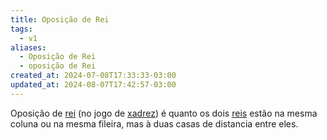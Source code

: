 ```yaml
---
title: Oposição de Rei
tags:
  - v1
aliases:
  - Oposição de Rei
  - oposição de Rei
created_at: 2024-07-08T17:33:33-03:00
updated_at: 2024-08-07T17:42:57-03:00
---
```


Oposição de [rei](../../../../ideias/2024/07/07/Xadrez_Rei_xadrez.md) (no jogo de [xadrez](../../../../sementes/2024/07/06/2024-07-06-Xadrez.md)) é quanto os dois [reis](../../../../ideias/2024/07/07/Xadrez_Rei_xadrez.md) estão na mesma coluna ou na mesma fileira, mas à duas casas de distancia entre eles.